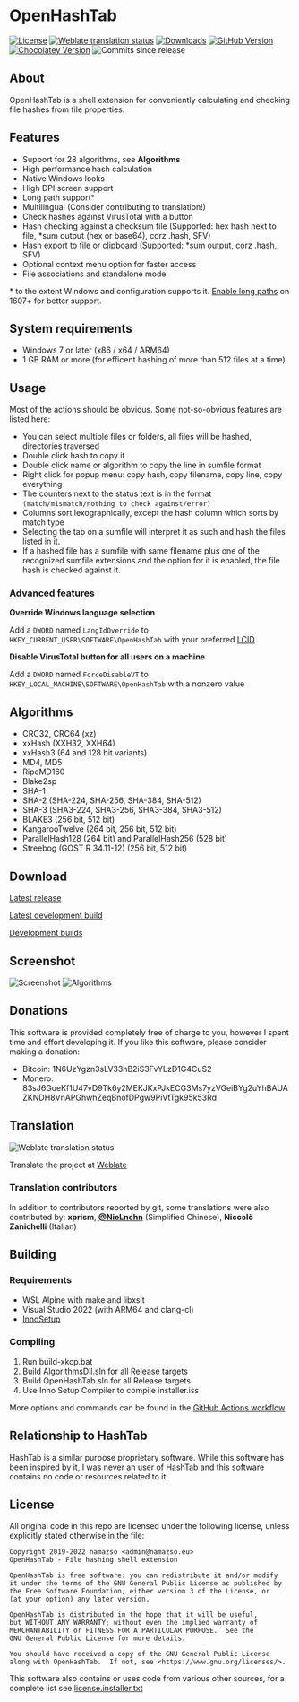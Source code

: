 # OpenHashTab

[![License](https://img.shields.io/github/license/namazso/OpenHashTab)](COPYING) [![Weblate translation status](https://hosted.weblate.org/widgets/openhashtab/-/main/svg-badge.svg)](https://hosted.weblate.org/projects/openhashtab/main/) [![Downloads](https://img.shields.io/github/downloads/namazso/OpenHashTab/total)](https://github.com/namazso/OpenHashTab/releases/latest) [![GitHub Version](https://img.shields.io/github/v/release/namazso/OpenHashTab)](https://github.com/namazso/OpenHashTab/releases/latest) [![Chocolatey Version](https://img.shields.io/chocolatey/v/openhashtab)](https://chocolatey.org/packages/openhashtab/) ![Commits since release](https://img.shields.io/github/commits-since/namazso/OpenHashTab/latest/master)

## About

OpenHashTab is a shell extension for conveniently calculating and checking file hashes from file properties.

## Features

* Support for 28 algorithms, see **Algorithms**
* High performance hash calculation
* Native Windows looks
* High DPI screen support
* Long path support\*
* Multilingual (Consider contributing to translation!)
* Check hashes against VirusTotal with a button
* Hash checking against a checksum file (Supported: hex hash next to file, \*sum output (hex or base64), corz .hash, SFV)
* Hash export to file or clipboard (Supported: \*sum output, corz .hash, SFV)
* Optional context menu option for faster access
* File associations and standalone mode

\* to the extent Windows and configuration supports it. [Enable long paths](https://www.tenforums.com/tutorials/51704-enable-disable-win32-long-paths-windows-10-a.html) on 1607+ for better support.

## System requirements

* Windows 7 or later (x86 / x64 / ARM64)
* 1 GB RAM or more (for efficent hashing of more than 512 files at a time)

## Usage

Most of the actions should be obvious. Some not-so-obvious features are listed here:

* You can select multiple files or folders, all files will be hashed, directories traversed
* Double click hash to copy it
* Double click name or algorithm to copy the line in sumfile format
* Right click for popup menu: copy hash, copy filename, copy line, copy everything
* The counters next to the status text is in the format `(match/mismatch/nothing to check against/error)`
* Columns sort lexographically, except the hash column which sorts by match type
* Selecting the tab on a sumfile will interpret it as such and hash the files listed in it.
* If a hashed file has a sumfile with same filename plus one of the recognized sumfile extensions and the option for it is enabled, the file hash is checked against it.

### Advanced features

**Override Windows language selection**

Add a `DWORD` named `LangIdOverride` to `HKEY_CURRENT_USER\SOFTWARE\OpenHashTab` with your preferred [LCID](https://docs.microsoft.com/en-us/openspecs/windows_protocols/ms-lcid/70feba9f-294e-491e-b6eb-56532684c37f)

**Disable VirusTotal button for all users on a machine**

Add a `DWORD` named `ForceDisableVT` to `HKEY_LOCAL_MACHINE\SOFTWARE\OpenHashTab` with a nonzero value

## Algorithms

* CRC32, CRC64 (xz)
* xxHash (XXH32, XXH64)
* xxHash3 (64 and 128 bit variants)
* MD4, MD5
* RipeMD160
* Blake2sp
* SHA-1
* SHA-2 (SHA-224, SHA-256, SHA-384, SHA-512)
* SHA-3 (SHA3-224, SHA3-256, SHA3-384, SHA3-512)
* BLAKE3 (256 bit, 512 bit)
* KangarooTwelve (264 bit, 256 bit, 512 bit)
* ParallelHash128 (264 bit) and ParallelHash256 (528 bit)
* Streebog (GOST R 34.11-12) (256 bit, 512 bit)

## Download

[Latest release](https://github.com/namazso/OpenHashTab/releases/latest)

[Latest development build](https://nightly.link/namazso/OpenHashTab/workflows/ci/master/setup.zip)

[Development builds](https://github.com/namazso/OpenHashTab/actions?query=branch%3Amaster)

## Screenshot

![Screenshot](resources/screenshot.png) ![Algorithms](resources/algorithms.png)

## Donations

This software is provided completely free of charge to you, however I spent time and effort developing it. If you like this software, please consider making a donation:

* Bitcoin: 1N6UzYgzn3sLV33hB2iS3FvYLzD1G4CuS2
* Monero: 83sJ6GoeKf1U47vD9Tk6y2MEKJKxPJkECG3Ms7yzVGeiBYg2uYhBAUAZKNDH8VnAPGhwhZeqBnofDPgw9PiVtTgk95k53Rd

## Translation

![Weblate translation status](https://hosted.weblate.org/widgets/openhashtab/-/main/multi-auto.svg)

Translate the project at [Weblate](https://hosted.weblate.org/projects/openhashtab/main/)

### Translation contributors

In addition to contributors reported by git, some translations were also contributed by: **xprism**, **[@NieLnchn](https://github.com/NieLnchn)** (Simplified Chinese), **Niccolò Zanichelli** (Italian)

## Building

### Requirements

* WSL Alpine with make and libxslt
* Visual Studio 2022 (with ARM64 and clang-cl)
* [InnoSetup](http://www.jrsoftware.org/isinfo.php)

### Compiling

1. Run build-xkcp.bat
2. Build AlgorithmsDll.sln for all Release targets
3. Build OpenHashTab.sln for all Release targets
4. Use Inno Setup Compiler to compile installer.iss

More options and commands can be found in the [GitHub Actions workflow](.github/workflows/ci.yml)

## Relationship to HashTab

HashTab is a similar purpose proprietary software. While this software has been inspired by it, I was never an user of HashTab and this software contains no code or resources related to it.

## License

All original code in this repo are licensed under the following license, unless explicitly stated otherwise in the file:

	Copyright 2019-2022 namazso <admin@namazso.eu>
	OpenHashTab - File hashing shell extension
	
	OpenHashTab is free software: you can redistribute it and/or modify
	it under the terms of the GNU General Public License as published by
	the Free Software Foundation, either version 3 of the License, or
	(at your option) any later version.
	
	OpenHashTab is distributed in the hope that it will be useful,
	but WITHOUT ANY WARRANTY; without even the implied warranty of
	MERCHANTABILITY or FITNESS FOR A PARTICULAR PURPOSE.  See the
	GNU General Public License for more details.
	
	You should have received a copy of the GNU General Public License
	along with OpenHashTab.  If not, see <https://www.gnu.org/licenses/>.

This software also contains or uses code from various other sources, for a complete list see [license.installer.txt](license.installer.txt)
